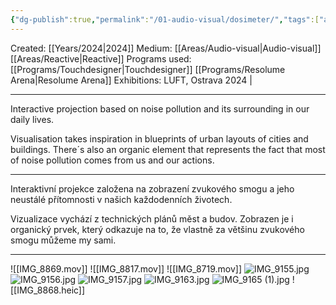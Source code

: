 ```yaml
---
{"dg-publish":true,"permalink":"/01-audio-visual/dosimeter/","tags":["audio-visual","sound"]}
---
```


Created: [[Years/2024\|2024]]
Medium: [[Areas/Audio-visual\|Audio-visual]][[Areas/Reactive\|Reactive]]
Programs used: [[Programs/Touchdesigner\|Touchdesigner]] [[Programs/Resolume Arena\|Resolume Arena]]
Exhibitions: LUFT, Ostrava 2024 |

-----
Interactive projection based on noise pollution and its surrounding in our daily lives.

Visualisation takes inspiration in blueprints of urban layouts of cities and buildings. There´s also an organic element that represents the fact that most of noise pollution comes from us and our actions.

----
Interaktivní projekce založena na zobrazení zvukového smogu a jeho neustálé přítomnosti v našich každodenních životech. 

Vizualizace vychází z technických plánů měst a budov. Zobrazen je i organický prvek, který odkazuje na to, že vlastně za většinu zvukového smogu můžeme my sami.

----

![[IMG_8869.mov]]
![[IMG_8817.mov]]
![[IMG_8719.mov]]
![IMG_9155.jpg](/img/user/imgs/Dosimeter/IMG_9155.jpg)
![IMG_9156.jpg](/img/user/imgs/Dosimeter/IMG_9156.jpg)
![IMG_9157.jpg](/img/user/imgs/Dosimeter/IMG_9157.jpg)
![IMG_9163.jpg](/img/user/imgs/Dosimeter/IMG_9163.jpg)
![IMG_9165 (1).jpg](/img/user/imgs/Dosimeter/IMG_9165%20(1).jpg)
![[IMG_8868.heic]]